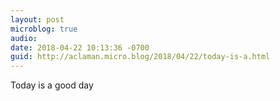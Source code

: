 ```yaml
---
layout: post
microblog: true
audio: 
date: 2018-04-22 10:13:36 -0700
guid: http://aclaman.micro.blog/2018/04/22/today-is-a.html
---
```

Today is a good day
